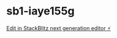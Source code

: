 # sb1-iaye155g

[Edit in StackBlitz next generation editor ⚡️](https://stackblitz.com/~/github.com/Lomig22/sb1-iaye155g)